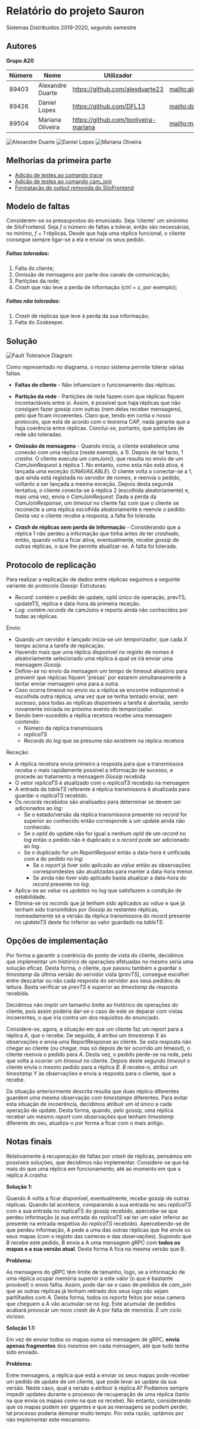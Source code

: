# Relatório do projeto Sauron

Sistemas Distribuídos 2019-2020, segundo semestre


## Autores

**Grupo A20**

| Número | Nome              | Utilizador                              | Correio eletrónico                                                 |
| -------|-------------------|-----------------------------------------| -------------------------------------------------------------------|
| 89403  | Alexandre Duarte  | <https://github.com/alexduarte23>       | <mailto:alexandre.a.duarte@tecnico.ulisboa.pt>                     |
| 89426  | Daniel Lopes      | <https://github.com/DFL13>              | <mailto:daniel.f.lopes@tecnico.ulisboa.pt>                         |
| 89504  | Mariana Oliveira  | <https://github.com/tpoliveira-mariana> | <mailto:mariana.de.oliveira@tecnico.ulisboa.pt> |

![Alexandre Duarte](images/89403.jpg) ![Daniel Lopes](images/89426.png) ![Mariana Oliveira](images/89504.jpg)


## Melhorias da primeira parte

- [Adição de testes ao comando trace](https://github.com/tecnico-distsys/A20-Sauron/commit/bca534e2c7fd1d997ff14e00fad5211b07dcbcf0)
- [Adição de testes ao comando cam_join](https://github.com/tecnico-distsys/A20-Sauron/commit/ff15d99e0141b82c9fd22776e5f24157cc2fc2c7)
- [Formatação de output removida do SiloFrontend](https://github.com/tecnico-distsys/A20-Sauron/commit/5eefeb7a9514c07af7c8fd3438820cded4ec55c9)


## Modelo de faltas
Considerem-se os pressupostos do enunciado. Seja 'cliente' um sinónimo de SiloFrontend.
Seja _f_ o número de faltas a tolerar, então são necessárias, no mínimo, _f + 1_ réplicas.
Desde que haja uma réplica funcional, o cliente consegue sempre ligar-se a ela e enviar
os seus pedido. 

##### Faltas toleradas:
1. Falta do cliente;
2. Omissão de mensagens por parte dos canais de comunicação;
3. Partições da rede;
4. _Crash_ que não leve a perda de informação (ctrl + z, por exemplo); 


##### Faltas não toleradas:
1. _Crash_ de réplicas que leve à perda da sua informação;
3. Falta do Zookeeper.

## Solução

![Fault Tolerance Diagram](images/FaultTolerance.png)

Como representado no diagrama, o nosso sistema permite tolerar várias faltas.

* **Faltas do cliente** - Não infuenciam o funcionamento das réplicas.

* **Partição da rede** - Partições de rede fazem com que réplicas fiquem incontactáveis
entre si. Assim, é possível que haja réplicas que não consigam fazer gossip com outras
(nem delas receber mensagens), pelo que ficam incoerentes. Claro que, tendo em conta 
o nosso protocolo, que está de acordo com o teorema CAP, nada garante que a haja 
coerência entre réplicas. Conclui-se, portanto, que partições de rede são toleradas.

* **Omissão de mensagens** - Quando inicia, o cliente estabelece
uma conexão com uma réplica (neste exemplo, a 1). Depois de tal facto, 1 _crasha_.
O cliente executa um _camJoin()_, que resulta no envio de um _CamJoinRequest_ à réplica 1.
No entanto, como esta não está ativa, é lançada uma exceção (_UNAVAILABLE_). O cliente
volta a conectar-se a 1, que ainda está registada no servidor de nomes, e reenvia o
pedido, voltanto a ser lançada a mesma exceção. Depois desta segunda tentativa, o 
cliente conecta-se à réplica 2 (escolhida aleatoriamente) e, mais uma vez, envia o 
_CamJoinRequest_. Dada a perda da _CamJoinResponse_, um _timeout_ no cliente faz com que 
o cliente se reconecte a uma réplica escolhida aleatoriamente e reenvie o pedido. 
Desta vez o cliente recebe a resposta, a falta foi tolerada.

* **_Crash_ de réplicas sem perda de informação** - Considerando que a réplica 1 não
perdeu a informação que tinha antes de ter _crashado_, então, quando volta a ficar ativa,
eventualmente, recebe _gossip_ de outras réplicas, o que lhe permite atualizar-se. A falta
foi tolerada.

## Protocolo de replicação

Para realizar a replicação de dados entre réplicas seguimos a seguinte variante do protocolo _Gossip_:
Estruturas:
  - _Record_: contém o pedido de update, opId único da operação, prevTS, updateTS, réplica e data-hora da primeira receção.
  - _Log_: contém _records_ de camJoins e reports ainda não conhecidos por todas as réplicas.

Envio:
  - Quando um servidor é lançado inicia-se um temporizador, que cada _X_ tempo aciona a 
  tarefa de replicação.
  - Havendo mais que uma réplica disponível no registo de nomes é aleatoriamente selecionado 
  uma réplica à qual se irá enviar uma mensagem _Gossip_.
  - Define-se no envio da mensagem um tempo de timeout aleatório para prevenir que réplicas 
  fiquem 'presas' por estarem simultaneamente a tentar enviar mensagem uma para a outra.
  - Caso ocorra timeout no envio ou a réplica se encontre indisponível é escolhida outra 
  réplica, uma vez que se tenha tentado enviar, sem sucesso, para todas as réplicas disponíveis 
  a tarefa é abortada, sendo novamente iniciada no próximo evento do temporizador.
  - Sendo bem-sucedido a réplica recetora recebe uma mensagem contendo:
    - Número da réplica transmissora
    - _replicaTS_
    - _Records_ do _log_ que se presume não existirem na réplica recetora
  
Receção:
  - A réplica recetora envia primeiro a resposta para que a transmissora receba o mais rapidamente 
  possível a informação de sucesso, e procede ao tratamento a mensagem _Gossip_ recebida
  - O vetor _replicaTS_ é atualizado com o _replicaTS_ recebido na mensagem
  - A entrada da _tableTS_ referente à réplica transmissora é atualizada para guardar o _replicaTS_ recebido.
  - Os _records_ recebidos são analisados para determinar se devem ser adicionados ao _log_:
    - Se o estado/versão da réplica transmissora presente no record for superior ao conhecido 
    então corresponde a um update ainda não conhecido.
    - Se o _opId_ do update não for igual a nenhum _opId_ de um _record_ no _log_ então o pedido 
    não é duplicado e o _record_ pode ser adicionado ao _log_.
    - Se o duplicado for um _ReportRequest_ então a data-hora é unificada com a do pedido no _log_:
      - Se o _report_ já tiver sido aplicado ao _value_ então as observações correspondestes são 
      atualizadas para manter a data-hora menor.
      - Se ainda não tiver sido aplicado basta atualizar a data-hora do _record_ presente no _log_.
  - Aplica-se ao _value_ os _updates_ no _log_ que satisfazem a condição de estabilidade.
  - Elimina-se os _records_ que já tenham sido aplicados ao _value_ e que já tenham sido 
  transmitidos por _Gossip_ às restantes réplicas, nomeadamente se a versão da réplica 
  transmissora do record presente no _updateTS_ deste for inferior ao valor guardado na _tableTS_.

## Opções de implementação

Por forma a garantir a coerência do ponto de vista do cliente, decidimos que implementar 
um histórico de operações efetuadas no mesmo seria uma solução eficaz. Desta forma, o 
cliente, que passou também a guardar o _timestamp_ da última versão do servidor vista 
(_prevTS_), consegue escolher entre descartar ou não cada resposta do servidor aos seus 
pedidos de leitura. Basta verificar se _prevTS_ é superior ao _timestamp_ da resposta 
recebida.

Decidimos não impôr um tamanho limite ao histórico de operações do cliente, pois assim
poderia dar-se o caso de este se deparar com vistas incoerentes, o que iria contra um dos
requisitos do enunciado.

Considere-se, agora, a situação em que um cliente faz um report para a réplica _A_, que o 
recebe. De seguida, _A_ atribui um _timestamp_ X às observações e envia uma ReportResponse 
ao cliente. Se esta resposta não chegar ao cliente (ou chegar, mas só depois de ter
ocorrido um timeout), o cliente reenvia o pedido para _A_. Desta vez, o pedido perde-se
na rede, pelo que volta a ocorrer um _timeout_ no cliente. Depois deste segundo _timeout_
o cliente envia o mesmo pedido para a réplica _B_. _B_ recebe-o, atribui um
_timestamp_ Y às observações e envia a resposta para o cliente, que a recebe.

Da situação anteriormente descrita resulta que duas réplica diferentes guardem uma mesma
observação com _timestamps_ diferentes. Para evitar esta situação de incoerência, decidimos
atribuir um _id_ único a cada operação de update. Desta forma, quando, pelo gossip, uma
réplica receber um mesmo _report_ com observações que tenham _timestamp_ diferente do
seu, atualiza-o por forma a ficar com o mais antigo.


## Notas finais

Relativamente à recuperação de faltas por _crash_ de réplicas, pensámos em possíveis 
soluções, que decidimos não implementar. Considere-se que há mais do que uma réplica 
em funcionamento, até ao momento em que a réplica A _crasha_.

**Solução 1:**

Quando A volta a ficar disponível, eventualmente, recebe gossip de outras réplicas. 
Quando tal acontece, comparando a sua entrada no seu _replicaTS_ com a sua entrada no replicaTS
do gossip recebido, apercebe-se que perdeu informação (a sua entrada do _replicaTS_ vai ter um 
valor inferior ao presente na entrada respetiva do _replicaTS_ recebido).
Apercebendo-se de que perdeu informação, A pede a uma das outras réplicas que lhe envie os
seus mapas (com o registo das cameras e das observações). Supondo que B recebe este 
pedido, B envia a A uma mensagem gRPC com **todos os mapas e a sua versão atual**. Desta
forma A fica na mesma versão que B.

**Problema:**

As mensagens do gRPC têm limite de tamanho, logo, se a informação de uma réplica ocupar 
memória superior a este valor (o que é bastante provável) o envio falha. Assim, pode dar-se
o caso de pedidos de _cam_join_ que as outras réplicas já tenham retirado dos seus _logs_
não sejam partilhados com A. Desta forma, todos os _reports_ feitos por essa camera que
cheguem a A vão acumular-se no _log_. Este acumular de pedidos acabará provocar um novo 
_crash_ de A por falta de memória. É um ciclo vicioso.

**Solução 1.1:**

Em vez de enviar todos os mapas numa só mensagem de gRPC, **envia apenas fragmentos** dos 
mesmos em cada mensagem, até que tudo tenha sido enviado.

**Problema:**

Entre mensagens, a réplica que está a enviar os seus mapas pode receber um pedido de
update de um cliente, que pode levar ao update da sua versão. Neste caso, qual a versão
a atribuir à réplica A? Podíamos sempre impedir updates durante o processo de recuperação
de uma réplica (tanto na que envia os mapas como na que os recebe). No entanto, considerando
que os mapas podem ser gigantes e que as mensagens se podem perder, tal processo poderia
demorar muito tempo. Por esta razão, optámos por não implementar este mecanismo.